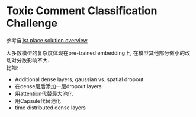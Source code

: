 # Toxic Comment Classification Challenge
参考自[1st place solution overview](https://www.kaggle.com/c/jigsaw-toxic-comment-classification-challenge/discussion/52557)

大多数模型的复杂度体现在pre-trained embedding上, 在模型其他部分做小的改动对分数影响不大.  
比如:  
- Additional dense layers, gaussian vs. spatial dropout
- 在dense层后添加一层dropout layers 
- 用attention代替最大池化
- 用Capsule代替池化 
- time distributed dense layers
